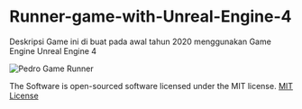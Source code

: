 # Runner-game-with-Unreal-Engine-4
Deskripsi
Game ini di buat pada awal tahun 2020 menggunakan Game Engine Unreal Engine 4


![Pedro Game Runner](https://user-images.githubusercontent.com/59316805/132381396-7b7c3796-bfee-42bd-ba0a-7d15dfb730e6.png)



The Software is open-sourced software licensed under the MIT license. [MIT License](https://github.com/git/git-scm.com/blob/main/MIT-LICENSE.txt)

 
